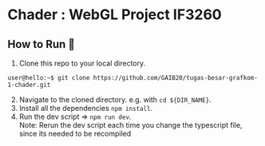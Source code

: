 # Chader : WebGL Project IF3260
## How to Run 🚀
1. Clone this repo to your local directory.
```console
user@hello:~$ git clone https://github.com/GAIB20/tugas-besar-grafkom-1-chader.git
```
2. Navigate to the cloned directory. e.g. with `cd ${DIR_NAME}`.
3. Install all the dependencies `npm install`.
3. Run the dev script => `npm run dev`. <br>
Note: Rerun the dev script each time you change the typescript file, since its needed to be recompiled

